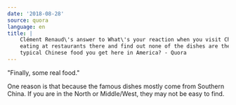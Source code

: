 ```yaml
---
date: '2018-08-28'
source: quora
language: en
title: |
    Clément Renaud\'s answer to What\'s your reaction when you visit China,
    eating at restaurants there and find out none of the dishes are the
    typical Chinese food you get here in America? - Quora
---
```


"Finally, some real food."

One reason is that because the famous dishes mostly come from Southern
China. If you are in the North or Middle/West, they may not be easy to
find.
